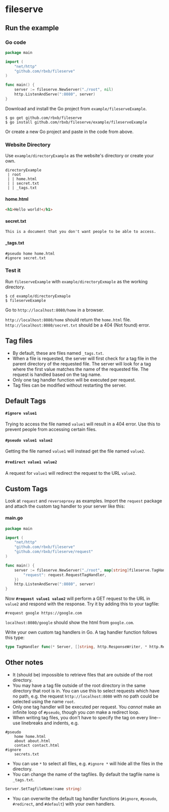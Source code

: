 # fileserve

## Run the example

### Go code
```go
package main

import (
	"net/http"
	"github.com/rbxb/fileserve"
)

func main() {
	server := fileserve.NewServer("./root", nil)
	http.ListenAndServe(":8080", server)
}
```

Download and install the Go project from `example/fileserveExample`.
```shell
$ go get github.com/rbxb/fileserve
$ go install github.com/rbxb/fileserve/example/fileserveExample
```
Or create a new Go project and paste in the code from above.

### Website Directory
Use `example/directoryExample` as the website's directory or create your own.
```
directoryExample
 | root
 | | home.html
 | | secret.txt
 | | _tags.txt
```
#### home.html
```html
<h1>Hello world!</h1>
```
#### secret.txt
```
This is a document that you don't want people to be able to access.
```
#### _tags.txt
```
#pseudo home home.html
#ignore secret.txt
```

### Test it

Run `fileserveExample` with `example/directoryExmaple` as the working directory.
```shell
$ cd example/directoryExmaple
$ fileserveExample
```

Go to `http://localhost:8080/home` in a browser.

`http://localhost:8080/home` should return the `home.html` file.
`http://localhost:8080/secret.txt` should be a 404 (Not found) error.

## Tag files
- By default, these are files named `_tags.txt`.
- When a file is requested, the server will first check for a tag file in the parent directory of the requested file. The server will look for a tag where the first value matches the name of the requested file. The request is handled based on the tag name.
- Only one tag handler function will be executed per request.
- Tag files can be modified without restarting the server.

## Default Tags

#### `#ignore value1`
Trying to access the file named `value1` will result in a 404 error. Use this to prevent people from accessing certain files.

#### `#pseudo value1 value2`
Getting the file named `value1` will instead get the file named `value2`.

#### `#redirect value1 value2`
A request for `value1` will redirect the request to the URL `value2`.

## Custom Tags
Look at `request` and `reverseproxy` as examples.
Import the `request` package and attach the custom tag handler to your server like this:
#### main.go
```go
package main

import (
	"net/http"
	"github.com/rbxb/fileserve"
	"github.com/rbxb/fileserve/request"
)

func main() {
	server := fileserve.NewServer("./root", map[string]fileserve.TagHandler{
		"request": request.RequestTagHandler,
	})
	http.ListenAndServe(":8080", server)
}
```
Now **`#request value1 value2`** will perform a GET request to the URL in `value2` and respond with the response.
Try it by adding this to your tagfile:
```
#request google https://google.com
```
`localhost:8080/google` should show the html from `google.com`.

Write your own custom tag handlers in Go. A tag handler function follows this type:
```go
type TagHandler func(* Server, []string, http.ResponseWriter, * http.Request) error
```

## Other notes

- It (should be) impossible to retrieve files that are outside of the root directory.
- You may have a tag file outside of the root directory in the same directory that root is in. You can use this to select requests which have no path, e.g. the request `http://localhost:8080` with no path could be selected using the name `root`.
- Only one tag handler will be executed per request. You *cannot* make an infinite loop of `#pseudo`, though you *can* make a redirect loop.
- When writing tag files, you don't have to specify the tag on every line--use linebreaks and indents, e.g.
```
#pseudo
	home home.html
	about about.html
	contact contact.html
#ignore
	secrets.txt
```
- You can use `*` to select all files, e.g. `#ignore *` will hide all the files in the directory.
- You can change the name of the tagfiles. By default the tagfile name is `_tags.txt`.
```go
Server.SetTagfileName(name string)
```
- You can overwrite the default tag handler functions (`#ignore`, `#pseudo`, `#redirect`, and `#default`) with your own handlers.